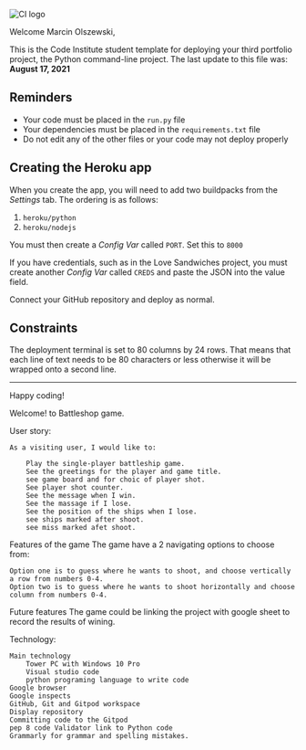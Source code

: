 ![CI logo](https://codeinstitute.s3.amazonaws.com/fullstack/ci_logo_small.png)

Welcome Marcin Olszewski,

This is the Code Institute student template for deploying your third portfolio project, the Python command-line project. The last update to this file was: **August 17, 2021**

## Reminders

* Your code must be placed in the `run.py` file
* Your dependencies must be placed in the `requirements.txt` file
* Do not edit any of the other files or your code may not deploy properly

## Creating the Heroku app

When you create the app, you will need to add two buildpacks from the _Settings_ tab. The ordering is as follows:

1. `heroku/python`
2. `heroku/nodejs`

You must then create a _Config Var_ called `PORT`. Set this to `8000`

If you have credentials, such as in the Love Sandwiches project, you must create another _Config Var_ called `CREDS` and paste the JSON into the value field.

Connect your GitHub repository and deploy as normal.

## Constraints

The deployment terminal is set to 80 columns by 24 rows. That means that each line of text needs to be 80 characters or less otherwise it will be wrapped onto a second line.

-----
Happy coding!


Welcome! to Battleshop game. 

User story:

    As a visiting user, I would like to:

        Play the single-player battleship game.
        See the greetings for the player and game title.
        see game board and for choic of player shot.
        See player shot counter.
        See the message when I win.
        See the massage if I lose.
        See the position of the ships when I lose.
        see ships marked after shoot. 
        see miss marked afet shoot.

Features of the game The game have a 2 navigating options to choose from:

    Option one is to guess where he wants to shoot, and choose vertically a row from numbers 0-4.
    Option two is to guess where he wants to shoot horizontally and choose column from numbers 0-4.


Future features
    The game could be linking the project with google sheet to record the results of wining.

Technology:

    Main technology
        Tower PC with Windows 10 Pro
        Visual studio code
        python programing language to write code
    Google browser
    Google inspects
    GitHub, Git and Gitpod workspace
    Display repository
    Committing code to the Gitpod
    pep 8 code Validator link to Python code
    Grammarly for grammar and spelling mistakes.

